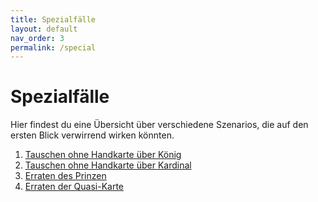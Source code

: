 ```yaml
---
title: Spezialfälle
layout: default
nav_order: 3
permalink: /special
---
```


# Spezialfälle

Hier findest du eine Übersicht über verschiedene Szenarios, die auf den ersten Blick verwirrend wirken könnten.

1. [Tauschen ohne Handkarte über König](king-swap)
2. [Tauschen ohne Handkarte über Kardinal](kardinal-swap)
3. [Erraten des Prinzen](prince-guessing)
4. [Erraten der Quasi-Karte](quasi-guessing)
